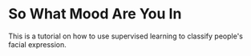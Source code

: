 # So What Mood Are You In
This is a tutorial on how to use supervised learning to classify people's facial expression.
